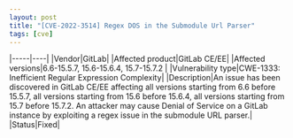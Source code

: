 ```yaml
---
layout: post
title: "[CVE-2022-3514] Regex DOS in the Submodule Url Parser"
tags: [cve]
---
```


|-----|----|
|Vendor|GitLab|
|Affected product|GitLab CE/EE|
|Affected versions|6.6-15.5.7, 15.6-15.6.4, 15.7-15.7.2 |
|Vulnerability type|CWE-1333: Inefficient Regular Expression Complexity|
|Description|An issue has been discovered in GitLab CE/EE affecting all versions starting from 6.6 before 15.5.7, all versions starting from 15.6 before 15.6.4, all versions starting from 15.7 before 15.7.2. An attacker may cause Denial of Service on a GitLab instance by exploiting a regex issue in the submodule URL parser.|
|Status|Fixed|